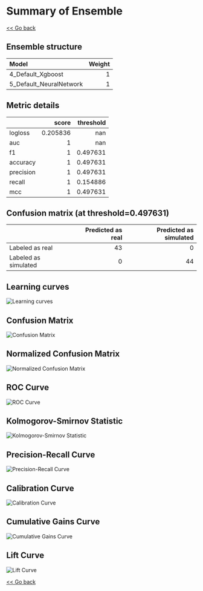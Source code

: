 # Summary of Ensemble

[<< Go back](../README.md)


## Ensemble structure
| Model                   |   Weight |
|:------------------------|---------:|
| 4_Default_Xgboost       |        1 |
| 5_Default_NeuralNetwork |        1 |

## Metric details
|           |    score |   threshold |
|:----------|---------:|------------:|
| logloss   | 0.205836 |  nan        |
| auc       | 1        |  nan        |
| f1        | 1        |    0.497631 |
| accuracy  | 1        |    0.497631 |
| precision | 1        |    0.497631 |
| recall    | 1        |    0.154886 |
| mcc       | 1        |    0.497631 |


## Confusion matrix (at threshold=0.497631)
|                      |   Predicted as real |   Predicted as simulated |
|:---------------------|--------------------:|-------------------------:|
| Labeled as real      |                  43 |                        0 |
| Labeled as simulated |                   0 |                       44 |

## Learning curves
![Learning curves](learning_curves.png)
## Confusion Matrix

![Confusion Matrix](confusion_matrix.png)


## Normalized Confusion Matrix

![Normalized Confusion Matrix](confusion_matrix_normalized.png)


## ROC Curve

![ROC Curve](roc_curve.png)


## Kolmogorov-Smirnov Statistic

![Kolmogorov-Smirnov Statistic](ks_statistic.png)


## Precision-Recall Curve

![Precision-Recall Curve](precision_recall_curve.png)


## Calibration Curve

![Calibration Curve](calibration_curve_curve.png)


## Cumulative Gains Curve

![Cumulative Gains Curve](cumulative_gains_curve.png)


## Lift Curve

![Lift Curve](lift_curve.png)



[<< Go back](../README.md)
